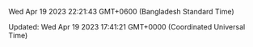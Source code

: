 Wed Apr 19 2023 22:21:43 GMT+0600 (Bangladesh Standard Time)

Updated: Wed Apr 19 2023 17:41:21 GMT+0000 (Coordinated Universal Time)
